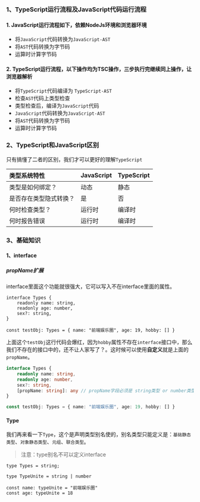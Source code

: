### 1、**TypeScript运行流程及JavaScript代码运行流程**

#### **1. JavaScript运行流程如下，依赖NodeJs环境和浏览器环境**

- 将`JavaScript`代码转换为`JavaScript-AST`
- 将`AST`代码转换为字节码
- 运算时计算字节码

#### **2. TypeScript运行流程，以下操作均为TSC操作，三步执行完继续同上操作，让浏览器解析**

- 将`TypeScript`代码编译为 `TypeScript-AST`
- 检查`AST`代码上类型检查
- 类型检查后，编译为`JavaScript`代码
- `JavaScript`代码转换为`JavaScript-AST`
- 将`AST`代码转换为字节码
- 运算时计算字节码

###  2、TypeScript和JavaScript区别

只有搞懂了二者的区别，我们才可以更好的理解`TypeScript`

| 类型系统特性           | JavaScript | TypeScript |
| :--------------------- | :--------- | :--------- |
| 类型是如何绑定？       | 动态       | 静态       |
| 是否存在类型隐式转换？ | 是         | 否         |
| 何时检查类型？         | 运行时     | 编译时     |
| 何时报告错误           | 运行时     | 编译时     |

### 3、**基础知识**

#### 1、interface

##### propName扩展

interface里面这个功能就很强大，它可以写入不在interface里面的属性。

```
interface Types {
    readonly name: string, 
    readonly age: number,
    sex?: string,
}

const testObj: Types = { name: "前端娱乐圈", age: 19, hobby: [] } 
```

上面这个`testObj`这行代码会爆红，因为`hobby`属性不存在`interface`接口中，那么我们不存在的接口中的，还不让人家写了？。这时候可以使用**自定义**就是上面的`propName`。

```typescript
interface Types {
    readonly name: string, 
    readonly age: number,
    sex?: string,
    [propName: string]: any // propName字段必须是 string类型 or number类型。 值是any类型，也就是任意的
}

const testObj: Types = { name: "前端娱乐圈", age: 19, hobby: [] } 
```

#### Type

我们再来看一下`Type`，这个是声明类型别名使的，别名类型只能定义是：`基础静态类型`、`对象静态类型`、`元组`、`联合类型`。

> 注意：type别名不可以定义interface

```
type Types = string;

type TypeUnite = string | number

const name: typeUnite = "前端娱乐圈"
const age: typeUnite = 18
```
